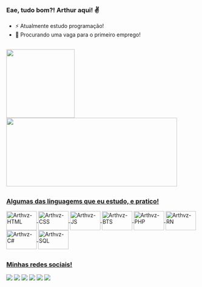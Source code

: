 ### Eae, tudo bom?! Arthur aqui! ✌

- ⚡ Atualmente estudo programação!
- 👀 Procurando uma vaga para o primeiro emprego!
##

<div>
  <a href="https://github.com/Arthvz">
  <img height="180em" src="https://github-readme-stats.vercel.app/api?username=Arthvz&show_icons=true&theme=dark&include_all_commits=true&count_private=true&title_color=F5DF4D&text_color=78fe95&border_color=F5DF4D"/>
  <img height="180em" width="450em" src="https://github-readme-stats.vercel.app/api/top-langs/?username=Arthvz&layout=compact&langs_count=7&theme=dark&title_color=F5DF4D&text_color=78fe95&border_color=F5DF4D"/>
</div>

  ##
### Algumas das linguagems que eu estudo, e pratico!
  
<div>
  <img align="center" alt="Arthvz-HTML" height="50" width="80" src="https://cdn.jsdelivr.net/gh/devicons/devicon/icons/html5/html5-plain-wordmark.svg" />
  <img align="center" alt="Arthvz-CSS" height="50" width="80" src="https://cdn.jsdelivr.net/gh/devicons/devicon/icons/css3/css3-plain-wordmark.svg" />
  <img align="center" alt="Arthvz-JS" height="50" width="80" src="https://cdn.jsdelivr.net/gh/devicons/devicon/icons/javascript/javascript-original.svg" />
  <img align="center" alt="Arthvz-BTS" height="50" width="80" src="https://cdn.jsdelivr.net/gh/devicons/devicon/icons/bootstrap/bootstrap-plain-wordmark.svg" />
  <img align="center" alt="Arthvz-PHP" height="50" width="80" src="https://cdn.jsdelivr.net/gh/devicons/devicon/icons/php/php-plain.svg" />
  <img align="center" alt="Arthvz-RN" height="50" width="80" src="https://cdn.jsdelivr.net/gh/devicons/devicon/icons/react/react-original-wordmark.svg" />
  <img align="center" alt="Arthvz-C#" height="50" width="80" src="https://cdn.jsdelivr.net/gh/devicons/devicon/icons/csharp/csharp-original.svg" />
  <img align="center" alt="Arthvz-SQL" height="50" width="80" src="https://cdn.jsdelivr.net/gh/devicons/devicon/icons/mysql/mysql-plain-wordmark.svg" />
          
</div>

  ##
### Minhas redes sociais!

<div> 
  <a href="https://api.whatsapp.com/send/?phone=5511963129841&text&app_absent=0" target=”_blank” class="whatsapp"><img src="https://img.shields.io/badge/WhatsApp-25D366?style=for-the-badge&logo=whatsapp&logoColor=white"/></a>
  <a href="https://t.me/artverdadeiro" target="_blank" class="telegram"><img src="https://img.shields.io/badge/Telegram-2CA5E0?style=for-the-badge&logo=telegram&logoColor=white"/></a>
  <a href="https://www.linkedin.com/in/arthur-verdadeiro-9b562b218/" target=”_blank” class="linkedin"><img src="https://img.shields.io/badge/LinkedIn-0077B5?style=for-the-badge&logo=linkedin&logoColor=white"/></a>
  <a href="https://www.instagram.com/arthurvddr/" target=”_blank” class="instagram"><img src="https://img.shields.io/badge/Instagram-E4405F?style=for-the-badge&logo=instagram&logoColor=white"/></a>
  <a href="https://twitter.com/ueivizi" target=”_blank” class="twitter"><img src="https://img.shields.io/badge/Twitter-1DA1F2?style=for-the-badge&logo=twitter&logoColor=white"/></a>
  <a href="https://www.twitch.tv/wayvz" target=”_blank” class="twitch"><img src="https://img.shields.io/badge/Twitch-9146FF?style=for-the-badge&logo=twitch&logoColor=white"/></a>
</div>
